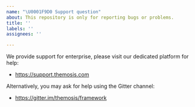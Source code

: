 ```yaml
---
name: "\U0001F9D0 Support question"
about: This repository is only for reporting bugs or problems.
title: ''
labels: ''
assignees: ''

---
```


We provide support for enterprise, please visit our dedicated platform for help:

- https://support.themosis.com

Alternatively, you may ask for help using the Gitter channel:

- https://gitter.im/themosis/framework
